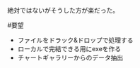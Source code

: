 <!--
title:   Visual Basicで作る必要があるプログラムについて
tags:    VisualBasic,VisualStudio2017
id:      368eac33bd78bf2695d3
private: false
-->
絶対ではないがそうした方が楽だった。

#要望
- ファイルをドラック&ドロップで処理する
- ローカルで完結できる用にexeを作る
- チャートギャラリーからのデータ抽出